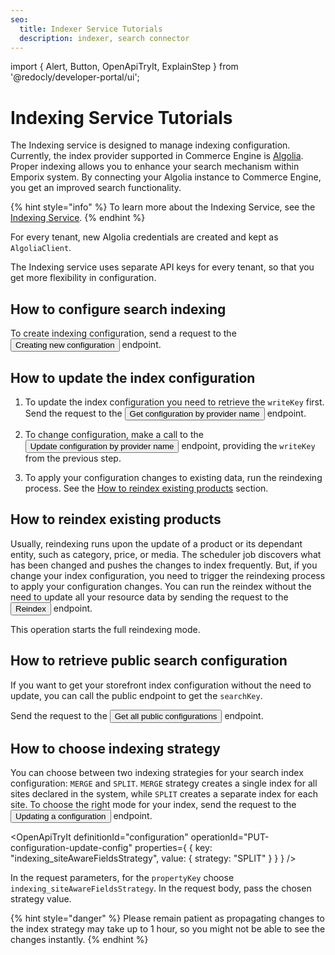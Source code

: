 ```yaml
---
seo:
  title: Indexer Service Tutorials
  description: indexer, search connector
---
```


import {
  Alert,
  Button,
  OpenApiTryIt,
  ExplainStep
 } from '@redocly/developer-portal/ui';

# Indexing Service Tutorials

The Indexing service is designed to manage indexing configuration. Currently, the index provider supported in Commerce Engine is [Algolia](https://www.algolia.com/). 
Proper indexing allows you to enhance your search mechanism within Emporix system. By connecting your Algolia instance to Commerce Engine, you get an improved search functionality.

{% hint style="info" %}
To learn more about the Indexing Service, see the [Indexing Service](https://developer.emporix.io/user-guides/system-management/search/indexing).
{% endhint %}

For every tenant, new Algolia credentials are created and kept as `AlgoliaClient`.

The Indexing service uses separate API keys for every tenant, so that you get more flexibility in configuration.

## How to configure search indexing

To create indexing configuration, send a request to the <nobr><Button to="/openapi/indexing/#operation/POST-indexing-create-config" size="small">Creating new configuration</Button></nobr> endpoint.

<OpenApiTryIt
  definitionId="indexing"
  operationId="POST-indexing-create-config"
  defaultExample="Create a new configuration"
/>

## How to update the index configuration

1. To update the index configuration you need to retrieve the `writeKey` first.
Send the request to the <nobr><Button to="/openapi/indexing/#operation/GET-indexing-retrieve-config" size="small">Get configuration by provider name</Button></nobr> endpoint.

<OpenApiTryIt
  definitionId="indexing"
  operationId="GET-indexing-retrieve-config"
  defaultExample="Get configuration"
/>

2. To change configuration, make a call to the <nobr><Button to="/openapi/indexing/#operation/PUT-indexing-update-config" size="small">Update configuration by provider name</Button></nobr> endpoint, providing the `writeKey` from the previous step.

<OpenApiTryIt
  definitionId="indexing"
  operationId="PUT-indexing-update-config"
  defaultExample="Configuration update"
/>

3. To apply your configuration changes to existing data, run the reindexing process. See the [How to reindex existing products](/content/indexing/##How_to_reindex_existing_products) section.

## How to reindex existing products <a id="How_to_reindex_existing_products" />

Usually, reindexing runs upon the update of a product or its dependant entity, such as category, price, or media. The scheduler job discovers what has been changed and pushes the changes to index frequently. 
But, if you change your index configuration, you need to trigger the reindexing process to apply your configuration changes. 
You can run the reindex without the need to update all your resource data by sending the request to the <nobr><Button to="/openapi/indexing/#operation/POST-indexing-reindex" size="small">Reindex</Button></nobr> endpoint.

<OpenApiTryIt
  definitionId="indexing"
  operationId="POST-indexing-reindex"
  defaultExample="Reindex request"
/>

This operation starts the full reindexing mode.

## How to retrieve public search configuration

If you want to get your storefront index configuration without the need to update, you can call the public endpoint to get the `searchKey`. 


Send the request to the <nobr><Button to="/openapi/indexing/#operation/GET-indexing-list-public-configs" size="small">Get all public configurations</Button></nobr> endpoint.

<OpenApiTryIt
  definitionId="indexing"
  operationId="GET-indexing-list-public-configs"
  defaultExample="Public configurations"
/>

## How to choose indexing strategy

You can choose between two indexing strategies for your search index configuration: `MERGE` and `SPLIT`. `MERGE` strategy creates a single index for all sites declared in the system, while `SPLIT` creates a separate index for each site.
To choose the right mode for your index, send the request to the <nobr><Button to="/openapi/configuration/#operation/PUT-configuration-update-config" size="small">Updating a configuration</Button></nobr> endpoint.

<OpenApiTryIt
  definitionId="configuration"
  operationId="PUT-configuration-update-config"
  properties={
  {
    key: "indexing_siteAwareFieldsStrategy",
    value: {
        strategy: "SPLIT"
    }
  }
  }
/>

In the request parameters, for the `propertyKey` choose `indexing_siteAwareFieldsStrategy`. In the request body, pass the chosen strategy value.

{% hint style="danger" %}
Please remain patient as propagating changes to the index strategy may take up to 1 hour, so you might not be able to see the changes instantly.
{% endhint %}


